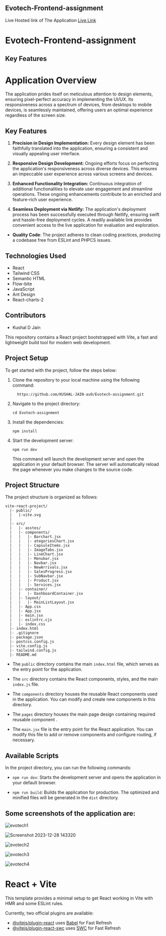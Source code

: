 ##  Evotech-Frontend-assignment


 Live Hosted link of The Application
      [Live Link](https://evotech-frontend-assignment.netlify.app/)


#  Evotech-Frontend-assignment



## Key Features

# Application Overview

The application prides itself on meticulous attention to design elements, ensuring pixel-perfect accuracy in implementing the UI/UX. Its responsiveness across a spectrum of devices, from desktops to mobile devices, is seamlessly maintained, offering users an optimal experience regardless of the screen size.

## Key Features

1. **Precision in Design Implementation:** Every design element has been faithfully translated into the application, ensuring a consistent and visually appealing user interface.

2. **Responsive Design Development:** Ongoing efforts focus on perfecting the application's responsiveness across diverse devices. This ensures an impeccable user experience across various screens and devices.

3. **Enhanced Functionality Integration:** Continuous integration of additional functionalities to elevate user engagement and streamline operations. These ongoing enhancements contribute to an enriched and feature-rich user experience.

4. **Seamless Deployment via Netlify:** The application's deployment process has been successfully executed through Netlify, ensuring swift and hassle-free deployment cycles. A readily available link provides convenient access to the live application for evaluation and exploration.


- **Quality Code**: The project adheres to clean coding practices, producing a codebase free from ESLint and PHPCS issues.



## Technologies Used

- React
- Tailwind CSS
- Semantic HTML
- Flow-bite 
- JavaScript
- Ant Design
- React-charts-2

## Contributors

- Kushal D Jain


This repository contains a React project bootstrapped with Vite, a fast and lightweight build tool for modern web development.

## Project Setup

To get started with the project, follow the steps below:

1. Clone the repository to your local machine using the following command:
   ```
     https://github.com/KUSHAL-JAIN-au9/Evotech-assignment.git
   ```

2. Navigate to the project directory:
   ```
   cd Evotech-assignment
   ```

3. Install the dependencies:
   ```
   npm install
   ```

4. Start the development server:
   ```
   npm run dev
   ```

   This command will launch the development server and open the application in your default browser. The server will automatically reload the page whenever you make changes to the source code.

## Project Structure

The project structure is organized as follows:

```
vite-react-project/
  |- public/
  |   |-vite.svg
  |
  |- src/
  |   |- asstes/
  |   |- components/
  |   |   |- Barchart.jsx
  |   |   |- ategoriesChart.jsx
  |   |   |- CapsuleItems.jsx
  |   |   |- ImageTabs.jsx
  |   |   |- LineChart.jsx
  |   |   |- Menubar.jsx
  |   |   |- Navbar.jsx
  |   |   |- NewArrivals.jsx
  |   |   |- SalesProgress.jsx
  |   |   |- SubNavbar.jsx
  |   |   |- Product.jsx
  |   |   |- Services.jsx
  |   |- container/
  |   |   |- DashboardContainer.jsx
  |   |- layout/
  |   |   |- MainListLayout.jsx
  |   |- App.css
  |   |- App.jsx
  |   |- main.jsx
  |   |- eslintrc.cjs
  |   |- index.css
  |- index.html
  |- .gitignore
  |- package.json
  |- postcss.config.js
  |- vite.config.js
  |- tailwind.config.js
  |- README.md
```

- The `public` directory contains the main `index.html` file, which serves as the entry point for the application.

- The `src` directory contains the React components, styles, and the main `index.js` file.

- The `components` directory houses the reusable React components used in the application. You can modify and create new components in this directory.
- The `pages` directory houses the main page design containing required reusable component .

- The `main.jsx` file is the entry point for the React application. You can modify this file to add or remove components and configure routing, if necessary.

## Available Scripts

In the project directory, you can run the following commands:

- `npm run dev`: Starts the development server and opens the application in your default browser.

- `npm run build`: Builds the application for production. The optimized and minified files will be generated in the `dist` directory.




## Some  screenshots of the application are:

![evotech1](https://github.com/KUSHAL-JAIN-au9/Evotech-assignment/assets/36365855/591346f6-efc4-4d06-bb75-6f5660d59fa4)

![Screenshot 2023-12-28 143320](https://github.com/KUSHAL-JAIN-au9/Evotech-assignment/assets/36365855/c9beca45-430a-4ab2-9bea-dd511d710b4b)

![evotech2](https://github.com/KUSHAL-JAIN-au9/Evotech-assignment/assets/36365855/eea1b0e5-9fba-440a-9f46-e8aac50fb22e)

![evotech3](https://github.com/KUSHAL-JAIN-au9/Evotech-assignment/assets/36365855/9628c792-ba29-4c98-a85a-82a292d3f170)

![evotech4](https://github.com/KUSHAL-JAIN-au9/Evotech-assignment/assets/36365855/fb7076c6-8c91-4723-b8e9-f80a6779ec2c)






# React + Vite

This template provides a minimal setup to get React working in Vite with HMR and some ESLint rules.

Currently, two official plugins are available:

- [@vitejs/plugin-react](https://github.com/vitejs/vite-plugin-react/blob/main/packages/plugin-react/README.md) uses [Babel](https://babeljs.io/) for Fast Refresh
- [@vitejs/plugin-react-swc](https://github.com/vitejs/vite-plugin-react-swc) uses [SWC](https://swc.rs/) for Fast Refresh

